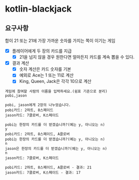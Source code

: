 # kotlin-blackjack

## 요구사항
합이 21 또는 21에 가장 가까운 숫자를 가지는 쪽이 이기는 게임
- [x] 플레이어에게 두 장의 카드를 지급
    - [x] 21을 넘지 않을 경우 원한다면 얼마든지 카드를 계속 뽑을 수 있다.
- [x] 결과 계산
  - [x] 숫자 계산은 카드 숫자를 기본
  - [x] 예외로 Ace는 1 또는 11로 계산
  - [x] King, Queen, Jack은 각각 10으로 계산
```
게임에 참여할 사람의 이름을 입력하세요.(쉼표 기준으로 분리)
pobi,jason

pobi, jason에게 2장의 나누었습니다.
pobi카드: 2하트, 8스페이드
jason카드: 7클로버, K스페이드

pobi는 한장의 카드를 더 받겠습니까?(예는 y, 아니오는 n)
y
pobi카드: 2하트, 8스페이드, A클로버
pobi는 한장의 카드를 더 받겠습니까?(예는 y, 아니오는 n)
n
jason은 한장의 카드를 더 받겠습니까?(예는 y, 아니오는 n)
n
jason카드: 7클로버, K스페이드

pobi카드: 2하트, 8스페이드, A클로버 - 결과: 21
jason카드: 7클로버, K스페이드 - 결과: 17
```